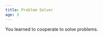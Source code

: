 ```yaml
---
title: Problem Solver
age: 3
---
```

You learned to cooperate to solve problems. <Mod stat="PRE"></Mod>

